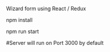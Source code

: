 Wizard form using React / Redux

npm install

npm run start

#Server will run on Port 3000 by default